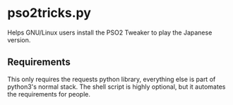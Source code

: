 # pso2tricks.py
Helps GNU/Linux users install the PSO2 Tweaker to play the Japanese version.

## Requirements
This only requires the requests python library, everything else is part of python3's normal stack.
The shell script is highly optional, but it automates the requirements for people.
